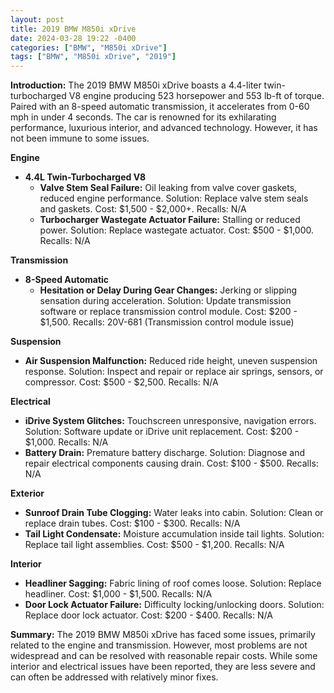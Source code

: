 ```yaml
---
layout: post
title: 2019 BMW M850i xDrive
date: 2024-03-28 19:22 -0400
categories: ["BMW", "M850i xDrive"]
tags: ["BMW", "M850i xDrive", "2019"]
---
```

**Introduction:**
The 2019 BMW M850i xDrive boasts a 4.4-liter twin-turbocharged V8 engine producing 523 horsepower and 553 lb-ft of torque. Paired with an 8-speed automatic transmission, it accelerates from 0-60 mph in under 4 seconds. The car is renowned for its exhilarating performance, luxurious interior, and advanced technology. However, it has not been immune to some issues.

**Engine**
* **4.4L Twin-Turbocharged V8**
    * **Valve Stem Seal Failure:** Oil leaking from valve cover gaskets, reduced engine performance. Solution: Replace valve stem seals and gaskets. Cost: $1,500 - $2,000+. Recalls: N/A
    * **Turbocharger Wastegate Actuator Failure:** Stalling or reduced power. Solution: Replace wastegate actuator. Cost: $500 - $1,000. Recalls: N/A

**Transmission**
* **8-Speed Automatic**
    * **Hesitation or Delay During Gear Changes:** Jerking or slipping sensation during acceleration. Solution: Update transmission software or replace transmission control module. Cost: $200 - $1,500. Recalls: 20V-681 (Transmission control module issue)

**Suspension**
* **Air Suspension Malfunction:** Reduced ride height, uneven suspension response. Solution: Inspect and repair or replace air springs, sensors, or compressor. Cost: $500 - $2,500. Recalls: N/A

**Electrical**
* **iDrive System Glitches:** Touchscreen unresponsive, navigation errors. Solution: Software update or iDrive unit replacement. Cost: $200 - $1,000. Recalls: N/A
* **Battery Drain:** Premature battery discharge. Solution: Diagnose and repair electrical components causing drain. Cost: $100 - $500. Recalls: N/A

**Exterior**
* **Sunroof Drain Tube Clogging:** Water leaks into cabin. Solution: Clean or replace drain tubes. Cost: $100 - $300. Recalls: N/A
* **Tail Light Condensate:** Moisture accumulation inside tail lights. Solution: Replace tail light assemblies. Cost: $500 - $1,200. Recalls: N/A

**Interior**
* **Headliner Sagging:** Fabric lining of roof comes loose. Solution: Replace headliner. Cost: $1,000 - $1,500. Recalls: N/A
* **Door Lock Actuator Failure:** Difficulty locking/unlocking doors. Solution: Replace door lock actuator. Cost: $200 - $400. Recalls: N/A

**Summary:**
The 2019 BMW M850i xDrive has faced some issues, primarily related to the engine and transmission. However, most problems are not widespread and can be resolved with reasonable repair costs. While some interior and electrical issues have been reported, they are less severe and can often be addressed with relatively minor fixes.
